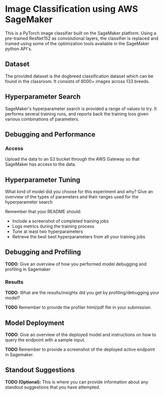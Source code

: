 # Image Classification using AWS SageMaker

This is a PyTorch image classifier built on the SageMaker platform. Using a pre-trained ResNet152 as convolutional layers, the classifier is replaced and trained using some of the optimization tools available in the SageMaker python API's.

## Dataset
The provided dataset is the dogbreed classification dataset which can be found in the classroom. It consists of 8000+ images across 133 breeds.

## Hyperparameter Search

SageMaker's hyperparameter search is provided a range of values to try. It performs several training runs, and reports back the training loss given various combinations of parameters.

## Debugging and Performance



### Access
Upload the data to an S3 bucket through the AWS Gateway so that SageMaker has access to the data. 

## Hyperparameter Tuning
What kind of model did you choose for this experiment and why? Give an overview of the types of parameters and their ranges used for the hyperparameter search

Remember that your README should:
- Include a screenshot of completed training jobs
- Logs metrics during the training process
- Tune at least two hyperparameters
- Retrieve the best best hyperparameters from all your training jobs

## Debugging and Profiling
**TODO**: Give an overview of how you performed model debugging and profiling in Sagemaker

### Results
**TODO**: What are the results/insights did you get by profiling/debugging your model?

**TODO** Remember to provide the profiler html/pdf file in your submission.


## Model Deployment
**TODO**: Give an overview of the deployed model and instructions on how to query the endpoint with a sample input.

**TODO** Remember to provide a screenshot of the deployed active endpoint in Sagemaker.

## Standout Suggestions
**TODO (Optional):** This is where you can provide information about any standout suggestions that you have attempted.
